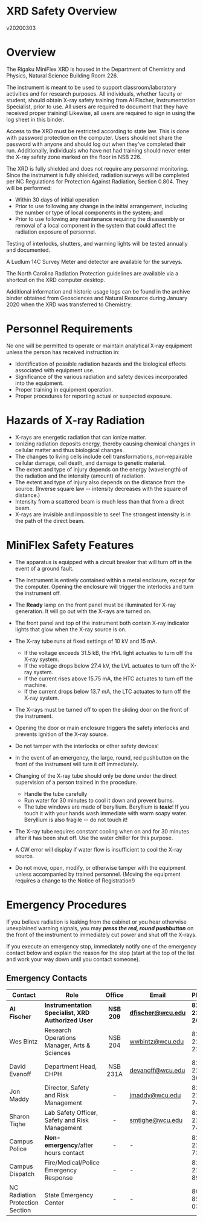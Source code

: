 XRD Safety Overview
======================================

v20200303

# Overview

The Rigaku MiniFlex XRD is housed in the Department of Chemistry and Physics, Natural Science Building Room 226.

The instrument is meant to be used to support classroom/laboratory activities and for research purposes.  All individuals, whether faculty or student, should obtain X-ray safety training from Al Fischer, Instrumentation Specialist, prior to use.  All users are required to document that they have received proper training!  Likewise, all users are required to sign in using the log sheet in this binder.

Access to the XRD must be restricted according to state law.  This is done with password protection on the computer.  Users should not share the password with anyone and should log out when they've completed their run.  Additionally, individuals who have not had training should never enter the X-ray safety zone marked on the floor in NSB 226.

The XRD is fully shielded and does not require any personnel monitoring.  Since the instrument is fully shielded, radiation surveys will be completed per NC Regulations for Protection Against Radiation, Section 0.804.  They will be performed:

- Within 30 days of initial operation
- Prior to use following any change in the initial arrangement, including the number or type of local components in the system; and
- Prior to use following any maintenance requiring the disassembly or removal of a local component in the system that could affect the radiation exposure of personnel.

Testing of interlocks, shutters, and warming lights will be tested annually and documented.

A Ludlum 14C Survey Meter and detector are available for the surveys.

The North Carolina Radiation Protection guidelines are available via a shortcut on the XRD computer desktop.

Additional information and historic usage logs can be found in the archive binder obtained from Geosciences and Natural Resource during January 2020 when the XRD was transferred to Chemistry.

# Personnel Requirements

No one will be permitted to operate or maintain analytical X-ray equipment unless the person has received instruction in:
- Identification of possible radiation hazards and the biological effects associated with equipment use.
- Significance of the various radiation and safety devices incorporated into the equipment.
- Proper training in equipment operation.
- Proper procedures for reporting actual or suspected exposure.

# Hazards of X-ray Radiation

- X-rays are energetic radiation that can ionize matter.
- Ionizing radiation deposits energy, thereby causing chemical changes in cellular matter and thus biological changes.
- The changes to living cells include cell transformations, non-repairable cellular damage, cell death, and damage to genetic material.
- The extent and type of injury depends on the energy (wavelength) of the radiation and the intensity (amount) of radiation.
- The extent and type of injury also depends on the distance from the source. (Inverse square law -- intensity decreases with the square of distance.)
- Intensity from a scattered beam is much less than that from a direct beam.
- X-rays are invisible and impossible to see! The strongest intensity is in the path of the direct beam.

# MiniFlex Safety Features

- The apparatus is equipped with a circuit breaker that will turn off in the event of a ground fault.
- The instrument is entirely contained within a metal enclosure, except for the computer.  Opening the enclosure will trigger the interlocks and turn the instrument off.
- The **Ready** lamp on the front panel must be illuminated for X-ray generation.   It will go out with the X-rays are turned on.
- The front panel and top of the instrument both contain X-ray indicator lights that glow when the X-ray source is on.
- The X-ray tube runs at fixed settings of 10 kV and 15 mA.

     - If the voltage exceeds 31.5 kB, the HVL light actuates to turn off the X-ray system.
     - If the voltage drops below 27.4 kV, the LVL actuates to turn off the X-ray system.
     - If the current rises above 15.75 mA, the HTC actuates to turn off the machine.
     - If the current drops below 13.7 mA, the LTC actuates to turn off the X-ray system.

- The X-rays must be turned off to open the sliding door on the front of the instrument.
- Opening the door or main enclosure triggers the safety interlocks and prevents ignition of the X-ray source.
- Do not tamper with the interlocks or other safety devices!
- In the event of an emergency, the large, round, red pushbutton on the front of the instrument will turn it off immediately.
- Changing of the X-ray tube should only be done under the direct supervision of a person trained in the procedure.

     - Handle the tube carefully
     - Run water for 30 minutes to cool it down and prevent burns.
     - The tube windows are made of beryllium.  Beryllium is ***toxic***!  If you touch it with your hands wash immediate with warm soapy water.  Beryllium is also fragile -- do not touch it!

- The X-ray tube requires constant cooling when on and for 30 minutes after it has been shut off.  Use the water chiller for this purpose.
- A CW error will display if water flow is insufficient to cool the X-ray source.
- Do not move, open, modify, or otherwise tamper with the equipment unless accompanied by trained personnel.  (Moving the equipment requires a change to the Notice of Registration!)

# Emergency Procedures

If you believe radiation is leaking from the cabinet or you hear otherwise unexplained warning signals, you may ***press the red, round pushbutton*** on the front of the instrument to immediately cut power and shut off the X-rays.

If you execute an emergency stop, immediately notify one of the emergency contact below and explain the reason for the stop (start at the top of the list and work your way down until you contact someone).

## Emergency Contacts

| Contact                         | Role                                                |   Office    | Email                | Phone            |
| ------------------------------- | --------------------------------------------------- |:-----------:| -------------------- | ---------------- |
| **Al Fischer**                  | **Instrumentation Specialist, XRD Authorized User** | **NSB 209** | **dfischer@wcu.edu** | **828-227-2695** |
| Wes Bintz                       | Research Operations Manager, Arts & Sciences        |   NSB 204   | wwbintz@wcu.edu      | 828-227-2270     |
| David Evanoff                   | Department Head, CHPH                               |  NSB 231A   | devanoff@wcu.edu     | 828-227-3667     |
| Jon Maddy                       | Director, Safety and Risk Management                |      -      | jmaddy@wcu.edu       | 828-227-7442     |
| Sharon Tiqhe                    | Lab Safety Officer, Safety and Risk Management      |      -      | smtighe@wcu.edu      | 828-227-7443     |
| Campus Police                   | **Non-emergency**/after hours contact               |      -      | -                    | 828-227-730      |
| Campus Dispatch                 | Fire/Medical/Police Emergency Response              |      -      | -                    | 828-227-8911     |
| NC Radiation Protection Section | State Emergency Center                              |      -      | -                    | 800-858-0368     |
